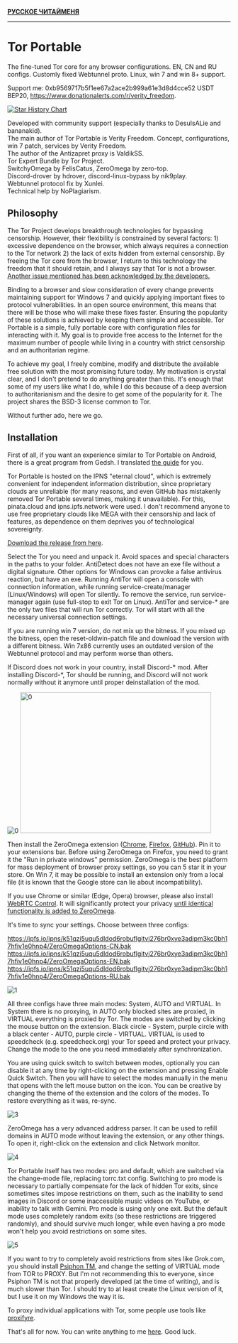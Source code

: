 **[РУССКОЕ ЧИТАЙМЕНЯ](https://github.com/Verity-Freedom/Tor-Portable/blob/main/README-RU.md)**

----
# Tor Portable

The fine-tuned Tor core for any browser configurations. EN, CN and RU configs. Customly fixed Webtunnel proto. Linux, win 7 and win 8+ support.

Support me: 0xb9569717b5f1ee67a2ace2b999a61e3d8d4cce52 USDT BEP20, https://www.donationalerts.com/r/verity_freedom.

<a href="https://star-history.com/#Verity-Freedom/Tor-Portable&Date">
 <picture>
   <source media="(prefers-color-scheme: dark)" srcset="https://api.star-history.com/svg?repos=Verity-Freedom/Tor-Portable&type=Date&theme=dark" />
   <source media="(prefers-color-scheme: light)" srcset="https://api.star-history.com/svg?repos=Verity-Freedom/Tor-Portable&type=Date" />
   <img alt="Star History Chart" src="https://api.star-history.com/svg?repos=Verity-Freedom/Tor-Portable&type=Date" />
 </picture>
</a>

Developed with community support (especially thanks to DesuIsALie and bananakid).  
The main author of Tor Portable is Verity Freedom. Concept, configurations, win 7 patch, services by Verity Freedom.  
The author of the Antizapret proxy is ValdikSS.  
Tor Expert Bundle by Tor Project.  
SwitchyOmega by FelisCatus, ZeroOmega by zero-top.  
Discord-drover by hdrover, discord-linux-bypass by nik9play.  
Webtunnel protocol fix by Xunlei.  
Technical help by NoPlagiarism.

## Philosophy

The Tor Project develops breakthrough technologies for bypassing censorship. However, their flexibility is constrained by several factors: 1) excessive dependence on the browser, which always requires a connection to the Tor network 2) the lack of exits hidden from external censorship. By freeing the Tor core from the browser, I return to this technology the freedom that it should retain, and I always say that Tor is not a browser. [Another issue mentioned has been acknowledged by the developers.](https://gitlab.torproject.org/tpo/core/tor/-/issues/41098)

Binding to a browser and slow consideration of every change prevents maintaining support for Windows 7 and quickly applying important fixes to protocol vulnerabilities. In an open source environment, this means that there will be those who will make these fixes faster. Ensuring the popularity of these solutions is achieved by keeping them simple and accessible. Tor Portable is a simple, fully portable core with configuration files for interacting with it. My goal is to provide free access to the Internet for the maximum number of people while living in a country with strict censorship and an authoritarian regime.

To achieve my goal, I freely combine, modify and distribute the available free solution with the most promising future today. My motivation is crystal clear, and I don't pretend to do anything greater than this. It's enough that some of my users like what I do, while I do this because of a deep aversion to authoritarianism and the desire to get some of the popularity for it. The project shares the BSD-3 license common to Tor.

Without further ado, here we go.

## Installation

First of all, if you want an experience similar to Tor Portable on Android, there is a great program from Gedsh. I translated [the guide](https://github.com/Verity-Freedom/Tor-Portable/wiki/InviZible-Pro-EN) for you.

Tor Portable is hosted on the IPNS "eternal cloud", which is extremely convenient for independent information distribution, since proprietary clouds are unreliable (for many reasons, and even GitHub has mistakenly removed Tor Portable several times, making it unavailable). For this, pinata.cloud and ipns.ipfs.network were used. I don't recommend anyone to use free proprietary clouds like MEGA with their censorship and lack of features, as dependence on them deprives you of technological sovereignty.

[Download the release from here](https://ipfs.io/ipns/k51qzi5uqu5dldod6robuflgitvj276br0xye3adipm3kc0bh17hfiv1e0hnp4/).

Select the Tor you need and unpack it. Avoid spaces and special characters in the paths to your folder. AntiDetect does not have an exe file without a digital signature. Other options for Windows can provoke a false antivirus reaction, but have an exe. Running AntiTor will open a console with connection information, while running service-create/manager (Linux/Windows) will open Tor silently. To remove the service, run service-manager again (use full-stop to exit Tor on Linux). AntiTor and service-* are the only two files that will run Tor correctly. Tor will start with all the necessary universal connection settings.

If you are running win 7 version, do not mix up the bitness. If you mixed up the bitness, open the reset-oldwin-patch file and download the version with a different bitness. Win 7x86 currently uses an outdated version of the Webtunnel protocol and may perform worse than others.

If Discord does not work in your country, install Discord-* mod. After installing Discord-*, Tor should be running, and Discord will not work normally without it anymore until proper deinstallation of the mod.

![0](https://github.com/user-attachments/assets/aa520f99-cc6a-45f3-84d5-6da15b587225)
<img width="431" height="317" alt="0" src="https://github.com/user-attachments/assets/f22e0395-b851-4606-aebe-eb3b69788007" />

Then install the ZeroOmega extension ([Chrome](https://chromewebstore.google.com/detail/proxy-switchyomega-3-zero/pfnededegaaopdmhkdmcofjmoldfiped), [Firefox](https://addons.mozilla.org/en-US/firefox/addon/zeroomega/), [GitHub](https://github.com/zero-peak/ZeroOmega)). Pin it to your extensions bar. Before using ZeroOmega on Firefox, you need to grant it the "Run in private windows" permission. ZeroOmega is the best platform for mass deployment of browser proxy settings, so you can 5 star it in your store. On Win 7, it may be possible to install an extension only from a local file (it is known that the Google store can lie about incompatibility).

If you use Chrome or similar (Edge, Opera) browser, please also install [WebRTC Control](https://chromewebstore.google.com/detail/webrtc-control/fjkmabmdepjfammlpliljpnbhleegehm). It will significantly protect your privacy [until identical functionality is added to ZeroOmega](https://github.com/zero-peak/ZeroOmega/issues/182).

It's time to sync your settings. Choose between three configs:

https://ipfs.io/ipns/k51qzi5uqu5dldod6robuflgitvj276br0xye3adipm3kc0bh17hfiv1e0hnp4/ZeroOmegaOptions-CN.bak  
https://ipfs.io/ipns/k51qzi5uqu5dldod6robuflgitvj276br0xye3adipm3kc0bh17hfiv1e0hnp4/ZeroOmegaOptions-EN.bak  
https://ipfs.io/ipns/k51qzi5uqu5dldod6robuflgitvj276br0xye3adipm3kc0bh17hfiv1e0hnp4/ZeroOmegaOptions-RU.bak

![1](https://github.com/user-attachments/assets/ba35f792-2e3a-4113-94da-f26a3e9fad26)

All three configs have three main modes: System, AUTO and VIRTUAL. In System there is no proxying, in AUTO only blocked sites are proxied, in VIRTUAL everything is proxied by Tor. The modes are switched by clicking the mouse button on the extension. Black circle - System, purple circle with a black center - AUTO, purple circle - VIRTUAL. VIRTUAL is used to speedcheck (e.g. speedcheck.org) your Tor speed and protect your privacy. Change the mode to the one you need immediately after synchronization.

You are using quick switch to switch between modes, optionally you can disable it at any time by right-clicking on the extension and pressing Enable Quick Switch. Then you will have to select the modes manually in the menu that opens with the left mouse button on the icon. You can be creative by changing the theme of the extension and the colors of the modes. To restore everything as it was, re-sync.

![3](https://github.com/user-attachments/assets/c055ca4c-d531-4680-ba96-d3fe7bf1c64a)

ZeroOmega has a very advanced address parser. It can be used to refill domains in AUTO mode without leaving the extension, or any other things. To open it, right-click on the extension and click Network monitor.

![4](https://github.com/user-attachments/assets/a96c04ae-fa78-4c4a-815e-7aac65ffab2c)

Tor Portable itself has two modes: pro and default, which are switched via the change-mode file, replacing torrc.txt config. Switching to pro mode is necessary to partially compensate for the lack of hidden Tor exits, since sometimes sites impose restrictions on them, such as the inability to send images in Discord or some inaccessible music videos on YouTube, or inability to talk with Gemini. Pro mode is using only one exit. But the default mode uses completely random exits (so these restrictions are triggered randomly), and should survive much longer, while even having a pro mode won't help you avoid restrictions on some sites.

![5](https://github.com/user-attachments/assets/bc404d5e-f8eb-498d-a894-1aade051eedb)

If you want to try to completely avoid restrictions from sites like Grok.com, you should install [Psiphon TM](https://github.com/Verity-Freedom/Tor-Portable/releases/tag/v1.0), and change the setting of VIRTUAL mode from TOR to PROXY. But I'm not recommending this to everyone, since Psiphon TM is not that properly developed (at the time of writing), and is much slower than Tor. I should try to at least create the Linux version of it, but I use it on my Windows the way it is.

To proxy individual applications with Tor, some people use tools like [proxifyre](https://github.com/wiresock/proxifyre).

That's all for now. You can write anything to me [here](https://github.com/Verity-Freedom/Tor-Portable/issues/8). Good luck.
